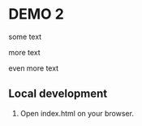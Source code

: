 # DEMO 2

some text

more text

even more text

## Local development

1. Open index.html on your browser.